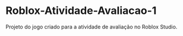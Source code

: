 # Roblox-Atividade-Avaliacao-1
Projeto do jogo criado para a atividade de avaliação no Roblox Studio.
